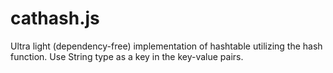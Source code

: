 # cathash.js
Ultra light (dependency-free) implementation of hashtable utilizing the hash function. Use String type as a key in the key-value pairs.
